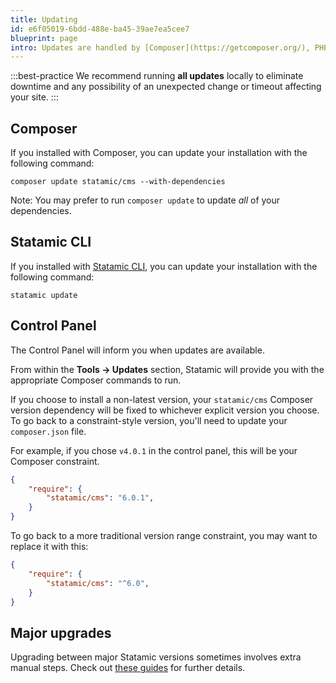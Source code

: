 ```yaml
---
title: Updating
id: e6f05019-6bdd-488e-ba45-39ae7ea5cee7
blueprint: page
intro: Updates are handled by [Composer](https://getcomposer.org/), PHP's dependency manager. We recommend running all updates locally (not on production) via the command line.
---
```


:::best-practice
We recommend running **all updates** locally to eliminate downtime and any possibility of an unexpected change or timeout affecting your site.
:::
## Composer

If you installed with Composer, you can update your installation with the following command:
```
composer update statamic/cms --with-dependencies
```
 Note: You may prefer to run `composer update` to update _all_ of your dependencies.

 ## Statamic CLI

If you installed with [Statamic CLI](/cli), you can update your installation with the following command:
```
statamic update
```

## Control Panel

The Control Panel will inform you when updates are available.

From within the **Tools &rarr; Updates** section, Statamic will provide you with the appropriate Composer commands to run.

If you choose to install a non-latest version, your `statamic/cms`  Composer version dependency will be fixed to whichever explicit version you choose. To go back to a constraint-style version, you'll need to update your `composer.json` file.

For example, if you chose `v4.0.1` in the control panel, this will be your Composer constraint.

```json
{
    "require": {
        "statamic/cms": "6.0.1",
    }
}
```

To go back to a more traditional version range constraint, you may want to replace it with this:

```json
{
    "require": {
        "statamic/cms": "^6.0",
    }
}
```

## Major upgrades

Upgrading between major Statamic versions sometimes involves extra manual steps. Check out [these guides](/upgrade-guide) for further details.
